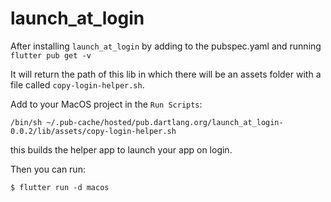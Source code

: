# launch_at_login

After installing `launch_at_login` by adding to the pubspec.yaml and running `flutter pub get -v`

It will return the path of this lib in which there will be an assets folder with a file called `copy-login-helper.sh`.

Add to your MacOS project in the `Run Scripts`:
```
/bin/sh ~/.pub-cache/hosted/pub.dartlang.org/launch_at_login-0.0.2/lib/assets/copy-login-helper.sh
```
this builds the helper app to launch your app on login.

Then you can run:
```
$ flutter run -d macos
```
